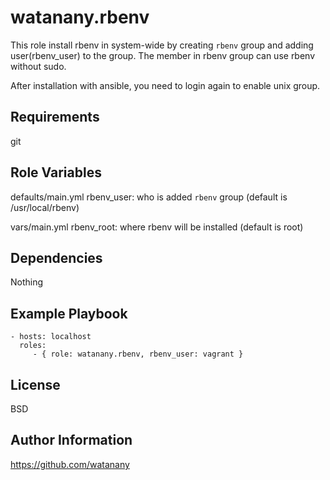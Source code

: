 watanany.rbenv
=========

This role install rbenv in system-wide by creating `rbenv` group and adding user(rbenv_user) to the group.
The member in rbenv group can use rbenv without sudo.

After installation with ansible, you need to login again to enable unix group.


Requirements
------------

git

Role Variables
--------------

defaults/main.yml
	rbenv_user: who is added `rbenv` group (default is /usr/local/rbenv)

vars/main.yml
	rbenv_root: where rbenv will be installed (default is root)

Dependencies
------------

Nothing

Example Playbook
----------------

    - hosts: localhost
      roles:
         - { role: watanany.rbenv, rbenv_user: vagrant }

License
-------

BSD

Author Information
------------------

https://github.com/watanany
